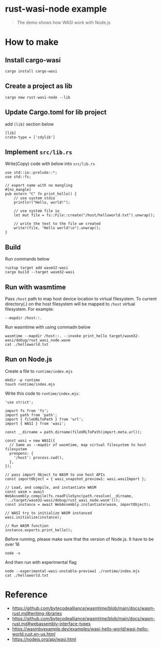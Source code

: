 # rust-wasi-node example

> The demo shows how WASI work with Node.js

# How to make

## Install cargo-wasi

```
cargo install cargo-wasi
```

## Create a project as lib

```
cargo new rust-wasi-node --lib
```

## Update Cargo.toml for lib project

add `[lib]` section below

```
[lib]
crate-type = ['cdylib']
```

## Implement `src/lib.rs` 

Write(Copy) code with below into `src/lib.rs`

```
use std::io::prelude::*;
use std::fs;

// export name with no mangling
#[no_mangle]
pub extern "C" fn print_hello() {
    // use system stdio
    println!("Hello, world!");

    // use system file io
    let mut file = fs::File::create("/host/helloworld.txt").unwrap();

    // write the text to the file we created
    write!(file, "Hello world!\n").unwrap();
}
```

## Build

Run commands below

```
rustup target add wasm32-wasi
cargo build --target wasm32-wasi
```

## Run with wasmtime

Pass `/host` path to map host device location to virtual filesystem. To current directory(.) on the host filesystem will be mapped to `/host` virtual filesystem. For example:

```
--mapdir /host::.
```

Run wasmtime with using commadn below

```
wasmtime --mapdir /host::. --invoke print_hello target/wasm32-wasi/debug/rust_wasi_node.wasm
cat ./helloworld.txt
```

## Run on Node.js

Create a file to `runtime/index.mjs`

```
mkdir -p runtime
touch runtime/index.mjs
```

Write this code to `runtime/index.mjs`:

```
'use strict';

import fs from 'fs';
import path from 'path';
import { fileURLToPath } from 'url';
import { WASI } from 'wasi';

const __dirname = path.dirname(fileURLToPath(import.meta.url));

const wasi = new WASI({
  // Same as --mapdir of wasmtime, map virtual filesystem to host filesystem
  preopens: {
    '/host': process.cwd(),
  },
});

// pass import Object to WASM to use host APIs
const importObject = { wasi_snapshot_preview1: wasi.wasiImport };

// Load, and compile, and instantiate WASM
const wasm = await WebAssembly.compile(fs.readFileSync(path.resolve(__dirname, '../target/wasm32-wasi/debug/rust_wasi_node.wasm')));
const instance = await WebAssembly.instantiate(wasm, importObject);

// WASI try to initialize WASM instanced
wasi.initialize(instance);

// Run WASM function
instance.exports.print_hello();
```

Before running, please make sure that the version of Node.js. It have to be over 16

```
node -v
```

And then run with experimental flag

```
node --experimental-wasi-unstable-preview1 ./runtime/index.mjs
cat ./helloworld.txt
```

# Reference

- https://github.com/bytecodealliance/wasmtime/blob/main/docs/wasm-rust.md#writing-libraries
- https://github.com/bytecodealliance/wasmtime/blob/main/docs/wasm-rust.md#webassembly-interface-types
- https://wasmbyexample.dev/examples/wasi-hello-world/wasi-hello-world.rust.en-us.html
- https://nodejs.org/api/wasi.html